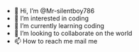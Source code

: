 - 👋 Hi, I’m @Mr-silentboy786
- 👀 I’m interested in coding 
- 🌱 I’m currently learning coding
- 💞️ I’m looking to collaborate on the world
- 📫 How to reach me mail me 
<!---
Mr-silentboy786/Mr-silentboy786 is a ✨ special ✨ repository because its `README.md` (this file) appears on your GitHub profile.
You can click the Preview link to take a look at your changes.
--->

